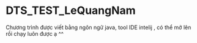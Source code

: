 # DTS_TEST_LeQuangNam
Chương trình được viết bằng ngôn ngữ java, tool IDE intelij , có thể mở lên rồi chạy luôn được ạ ^^
